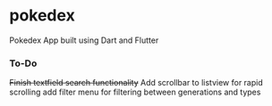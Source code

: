 # pokedex
Pokedex App built using Dart and Flutter

### To-Do
~~Finish textfield search functionality~~
Add scrollbar to listview for rapid scrolling
add filter menu for filtering between generations and types
